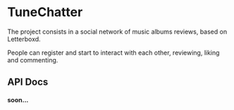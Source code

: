 
# TuneChatter

The project consists in a social network of music albums reviews, based on Letterboxd.

People can register and start to interact with each other, reviewing, liking and commenting.
## API Docs

#### soon...
